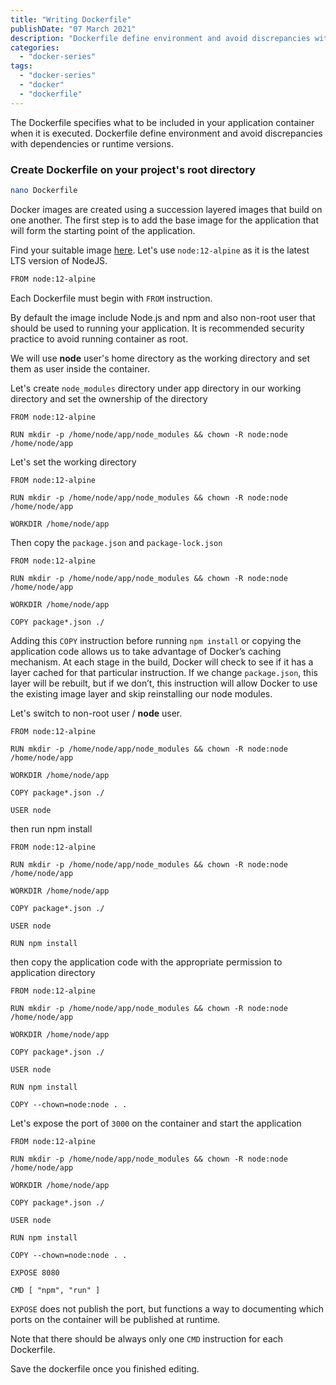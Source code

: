 ```yaml
---
title: "Writing Dockerfile"
publishDate: "07 March 2021"
description: "Dockerfile define environment and avoid discrepancies with dependencies or runtime versions."
categories:
  - "docker-series"
tags:
  - "docker-series"
  - "docker"
  - "dockerfile"
---
```


The Dockerfile specifies what to be included in your application container when it is executed. Dockerfile define environment and avoid discrepancies with dependencies or runtime versions.

### Create Dockerfile on your project's root directory

```bash
nano Dockerfile
```

Docker images are created using a succession layered images that build on one another. The first step is to add the base image for the application that will form the starting point of the application.

Find your suitable image [here](https://hub.docker.com/_/node/). Let's use `node:12-alpine` as it is the latest LTS version of NodeJS.

```bash
FROM node:12-alpine
```

Each Dockerfile must begin with `FROM` instruction.

By default the image include Node.js and npm and also non-root user that should be used to running your application. It is recommended security practice to avoid running container as root.

We will use **node** user's home directory as the working directory and set them as user inside the container.

Let's create `node_modules` directory under app directory in our working directory and set the ownership of the directory

```
FROM node:12-alpine

RUN mkdir -p /home/node/app/node_modules && chown -R node:node /home/node/app
```

Let's set the working directory

```
FROM node:12-alpine

RUN mkdir -p /home/node/app/node_modules && chown -R node:node /home/node/app

WORKDIR /home/node/app
```

Then copy the `package.json` and `package-lock.json`

```
FROM node:12-alpine

RUN mkdir -p /home/node/app/node_modules && chown -R node:node /home/node/app

WORKDIR /home/node/app

COPY package*.json ./
```

Adding this `COPY` instruction before running `npm install` or copying the application code allows us to take advantage of Docker’s caching mechanism. At each stage in the build, Docker will check to see if it has a layer cached for that particular instruction. If we change `package.json`, this layer will be rebuilt, but if we don’t, this instruction will allow Docker to use the existing image layer and skip reinstalling our node modules.

Let's switch to non-root user / **node** user.

```
FROM node:12-alpine

RUN mkdir -p /home/node/app/node_modules && chown -R node:node /home/node/app

WORKDIR /home/node/app

COPY package*.json ./

USER node
```

then run npm install

```
FROM node:12-alpine

RUN mkdir -p /home/node/app/node_modules && chown -R node:node /home/node/app

WORKDIR /home/node/app

COPY package*.json ./

USER node

RUN npm install
```

then copy the application code with the appropriate permission to application directory

```
FROM node:12-alpine

RUN mkdir -p /home/node/app/node_modules && chown -R node:node /home/node/app

WORKDIR /home/node/app

COPY package*.json ./

USER node

RUN npm install

COPY --chown=node:node . .
```

Let's expose the port of `3000` on the container and start the application

```
FROM node:12-alpine

RUN mkdir -p /home/node/app/node_modules && chown -R node:node /home/node/app

WORKDIR /home/node/app

COPY package*.json ./

USER node

RUN npm install

COPY --chown=node:node . .

EXPOSE 8080

CMD [ "npm", "run" ]
```

`EXPOSE` does not publish the port, but functions a way to documenting which ports on the container will be published at runtime.

Note that there should be always only one `CMD` instruction for each Dockerfile.

Save the dockerfile once you finished editing.
